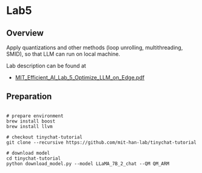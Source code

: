 # Lab5

## Overview

Apply quantizations and other methods (loop unrolling, multithreading, SMID), so that LLM can run on local machine.

Lab description can be found at
- [MIT_Efficient_AI_Lab_5_Optimize_LLM_on_Edge.pdf](MIT_Efficient_AI_Lab_5_Optimize_LLM_on_Edge.pdf)

## Preparation

```

# prepare environment
brew install boost
brew install llvm

# checkout tinychat-tutorial
git clone --recursive https://github.com/mit-han-lab/tinychat-tutorial

# download model
cd tinychat-tutorial
python download_model.py --model LLaMA_7B_2_chat --QM QM_ARM

```


